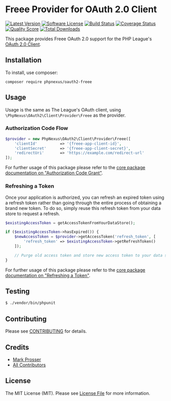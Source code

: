 # Freee Provider for OAuth 2.0 Client

[![Latest Version](https://img.shields.io/github/release/phpnexus/oauth2-freee.svg?style=flat-square)](https://github.com/phpnexus/oauth2-freee/releases)
[![Software License](https://img.shields.io/badge/license-MIT-brightgreen.svg?style=flat-square)](LICENSE.md)
[![Build Status](https://img.shields.io/travis/phpnexus/oauth2-freee/master.svg?style=flat-square)](https://travis-ci.org/phpnexus/oauth2-freee)
[![Coverage Status](https://img.shields.io/scrutinizer/coverage/g/phpnexus/oauth2-freee.svg?style=flat-square)](https://scrutinizer-ci.com/g/phpnexus/oauth2-freee/code-structure)
[![Quality Score](https://img.shields.io/scrutinizer/g/phpnexus/oauth2-freee.svg?style=flat-square)](https://scrutinizer-ci.com/g/phpnexus/oauth2-freee)
[![Total Downloads](https://img.shields.io/packagist/dt/phpnexus/oauth2-freee.svg?style=flat-square)](https://packagist.org/packages/phpnexus/oauth2-freee)

This package provides Freee OAuth 2.0 support for the PHP League's [OAuth 2.0 Client](https://github.com/thephpleague/oauth2-client).

## Installation

To install, use composer:

```
composer require phpnexus/oauth2-freee
```

## Usage

Usage is the same as The League's OAuth client, using `\PhpNexus\OAuth2\Client\Provider\Freee` as the provider.

### Authorization Code Flow

```php
$provider = new PhpNexus\OAuth2\Client\Provider\Freee([
    'clientId'          => '{freee-app-client-id}',
    'clientSecret'      => '{freee-app-client-secret}',
    'redirectUri'       => 'https://example.com/redirect-url'
]);
```

For further usage of this package please refer to the [core package documentation on "Authorization Code Grant"](https://github.com/thephpleague/oauth2-client#usage).

### Refreshing a Token

Once your application is authorized, you can refresh an expired token using a refresh token rather than going through the entire process of obtaining a brand new token. To do so, simply reuse this refresh token from your data store to request a refresh.

```php
$existingAccessToken = getAccessTokenFromYourDataStore();

if ($existingAccessToken->hasExpired()) {
    $newAccessToken = $provider->getAccessToken('refresh_token', [
        'refresh_token' => $existingAccessToken->getRefreshToken()
    ]);

    // Purge old access token and store new access token to your data store.
}
```

For further usage of this package please refer to the [core package documentation on "Refreshing a Token"](https://github.com/thephpleague/oauth2-client#refreshing-a-token).

## Testing

``` bash
$ ./vendor/bin/phpunit
```

## Contributing

Please see [CONTRIBUTING](https://github.com/phpnexus/oauth2-freee/blob/master/CONTRIBUTING.md) for details.


## Credits

- [Mark Prosser](https://github.com/markinjapan)
- [All Contributors](https://github.com/phpnexus/oauth2-freee/contributors)


## License

The MIT License (MIT). Please see [License File](https://github.com/phpnexus/oauth2-freee/blob/master/LICENSE) for more information.
